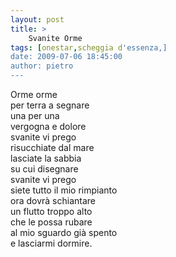 ```yaml
---
layout: post
title: >
    Svanite Orme
tags: [onestar,scheggia d'essenza,]
date: 2009-07-06 18:45:00
author: pietro
---
```

Orme orme<br/>per terra a segnare<br/>una per una<br/>vergogna e dolore<br/>svanite vi prego<br/>risucchiate dal mare<br/>lasciate la sabbia<br/>su cui disegnare<br/>svanite vi prego<br/>siete tutto il mio rimpianto<br/>ora dovrà schiantare<br/>un flutto troppo alto<br/>che le possa rubare<br/>al mio sguardo già spento<br/>e lasciarmi dormire.
